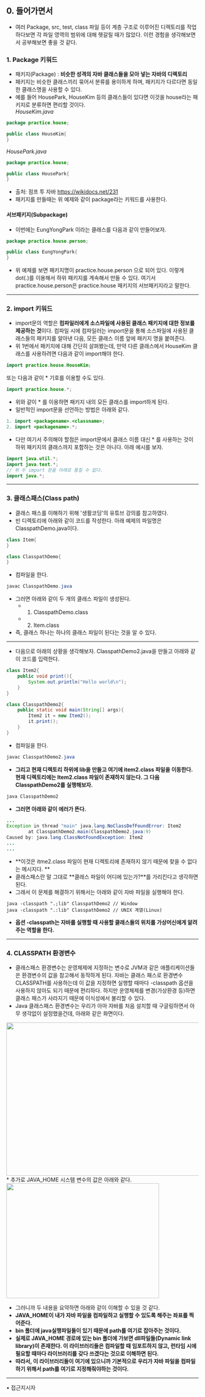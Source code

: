 ## 0. 들어가면서
* 여러 Package, src, test, class 파일 등이 계층 구조로 이루어진 디렉토리를 작업하다보면 각 파일 영역의 범위에 대해 헷갈릴 때가 많았다. 이런 경험을 생각해보면서 공부해보면 좋을 것 같다.


### 1. Package 키워드
* 패키지(Package) : **비슷한 성격의 자바 클래스들을 모아 넣는 자바의 디렉토리**
* 패키지는 비슷한 클래스끼리 묶어서 분류를 용이하게 하며, 패키지가 다르다면 동일한 클래스명을 사용할 수 있다.
* 예를 들어 HousePark, HouseKim 등의 클래스들이 있다면 이것을 house라는 패키지로 분류하면 편리할 것이다.   
*HouseKim.java*
```java
package practice.house;

public class HouseKim{
}
```
*HousePark.java*
```java
package practice.house;

public class HousePark{
}
```
* 출처: 점프 투 자바 https://wikidocs.net/231
* 패키지를 만들때는 위 예제와 같이 package라는 키워드를 사용한다.

#### 서브패키지(Subpackage)
* 이번에는 EungYongPark 이라는 클래스를 다음과 같이 만들어보자.
```java
package practice.house.person;

public class EungYongPark{
}
```
* 위 예제를 보면 패키지명이 practice.house.person 으로 되어 있다. 이렇게 dot(.)를 이용해서 하위 패키지를 계속해서 만들 수 있다. 여기서 practice.house.person은 practice.house 패키지의 서브패키지라고 말한다.

---
### 2. import 키워드
* import문의 역할은 **컴파일러에게 소스파일에 사용된 클래스 패키지에 대한 정보를 제공하는 것**이다. 컴파일 시에 컴파일러는 import문을 통해 소스파일에 사용된 클래스들의 패키지를 알아낸 다음, 모든 클래스 이름 앞에 패키지 명을 붙여준다.
* 위 1번에서 패키지에 대해 간단히 살펴봤는데, 만약 다른 클래스에서 HouseKim 클래스를 사용하려면 다음과 같이 import해야 한다.
```java
import practice.house.HouseKim;
```
또는 다음과 같이 * 기호를 이용할 수도 있다.
```java
import practice.house.*;
```
* 위와 같이 * 를 이용하면 패키지 내의 모든 클래스를 import하게 된다.
* 일반적인 import문을 선언하는 방법은 아래와 같다.
```java
1. import <packagename>.<classname>;
2. import <packagename>.*;
```
* 다만 여기서 주의해야 할점은 import문에서 클래스 이름 대신 * 를 사용하는 것이 하위 패키지의 클래스까지 포함하는 것은 아니다. 아래 예시를 보자.
```java
import java.util.*;
import java.text.*;
// 위 두 import 문을 아래로 퉁칠 수 없다.
import java.*;
```

---
### 3. 클래스패스(Class path)
* 클래스 패스를 이해하기 위해 '생활코딩'의 유튜브 강의를 참고하였다.
* 빈 디렉토리에 아래와 같이 코드를 작성한다. 아래 예제의 파일명은 ClasspathDemo.java이다.
```java
class Item{
}

class ClasspathDemo{
}
```
* 컴파일을 한다.
```java
javac ClasspathDemo.java
```
* 그러면 아래와 같이 두 개의 클래스 파일이 생성된다.
    * 1. ClasspathDemo.class
    * 2. Item.class
* 즉, 클래스 하나는 하나의 클래스 파일이 된다는 것을 알 수 있다.    

--- 
* 다음으로 아래의 상황을 생각해보자. ClasspathDemo2.java을 만들고 아래와 같이 코드를 입력한다.
```java
class Item2{
    public void print(){
        System.out.println("Hello world\n");
    }
}

class ClasspathDemo2{
    public static void main(String[] args){
        Item2 it = new Item2();
        it.print();
    }
}
```
* 컴파일을 한다.
```java
javac ClasspathDemo2.java
```
* **그리고 현재 디렉토리 하위에 lib을 만들고 여기에 item2.class 파일을 이동한다. 현재 디렉토리에는 Item2.class 파일이 존재하지 않는다. 그 다음 ClasspathDemo2를 실행해보자.**
```java
java ClasspathDemo2
```
* **그러면 아래와 같이 에러가 뜬다.**
```java
...
Exception in thread "main" java.lang.NoClassDefFoundError: Item2
        at ClasspathDemo2.main(ClasspathDemo2.java:9)
Caused by: java.lang.ClassNotFoundException: Item2
...
...
```
* **이것은 itme2.class 파일이 현재 디렉토리에 존재하지 않기 때문에 찾을 수 없다는 메시지다. **
* 클래스패스란 말 그대로 **클래스 파일이 어디에 있는가?**를 가리킨다고 생각하면 된다.
* 그래서 이 문제를 해결하기 위해서는 아래와 같이 자바 파일을 실행해야 한다.
```
java -classpath ".;lib" ClasspathDemo2 // Window
java -classpath ".:lib" ClasspathDemo2 // UNIX 계열(Linux)
```
* **옵션 -classpath는 자바를 실행할 때 사용할 클래스들의 위치를 가상머신에게 알려주는 역할을 한다.**
---

### 4. CLASSPATH 환경변수
* 클래스패스 환경변수는 운영체제에 지정하는 변수로 JVM과 같은 애플리케이션들은 환경변수의 값을 참고해서 동작하게 된다. 자바는 클래스 패스로 환경변수 CLASSPATH를 사용하는데 이 값을 지정하면 실행할 때마다 -classpath 옵션을 사용하지 않아도 되기 때문에 편리하다. 하지만 운영체제를 변경(가상환경 등)하면 클래스 패스가 사라지기 때문에 이식성에서 불리할 수 있다.
* Java 클래스패스 환경변수는 우리가 아마 자바를 처음 설치할 때 구글링하면서 아무 생각없이 설정했을건데, 아래와 같은 화면이다.
<img src = "https://user-images.githubusercontent.com/61929745/114113481-abc55300-9919-11eb-9b3e-1acb7cfd16da.png" width = 600 height = 400>   
* 추가로 JAVA_HOME 시스템 변수의 값은 아래와 같다.   
<img src = "https://user-images.githubusercontent.com/61929745/114114100-0e6b1e80-991b-11eb-84cc-182f1aa39a92.png" width = 400 height = 300>   

* 그러니까 두 내용을 요약하면 아래와 같이 이해할 수 있을 것 같다.
* **JAVA_HOME이 내가 자바 파일을 컴파일하고 실행할 수 있도록 해주는 좌표를 찍어준다.**
* **bin 폴더에 java실행파일들이 있기 때문에 path를 여기로 잡아주는 것이다.**
* **실제로 JAVA_HOME 경로에 있는 bin 폴더에 가보면 dll파일들(Dynamic link library)이 존재한다. 이 라이브러리들은 컴파일할 때 임포트하지 않고, 런타임 시에 필요할 때마다 라이브러리를 갖다 쓰겠다는 것으로 이해하면 된다.**
* **따라서, 이 라이브러리들이 여기에 있으니까 기본적으로 우리가 자바 파일을 컴파일 하기 위해서 path를 여기로 지정해줘야하는 것이다.**


---
• 접근지시자

